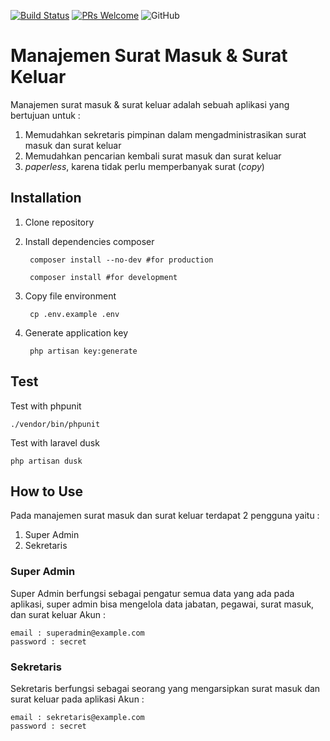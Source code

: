 [![Build Status](https://img.shields.io/travis/bayubimantarar/suratapp.svg?style=flat-square)](https://travis-ci.org/bayubimantarar/suratapp)
[![PRs Welcome](https://img.shields.io/badge/PRs-welcome-brightgreen.svg?style=flat-square)](https://github.com/bayubimantarar/suratapp/pulls)
![GitHub](https://img.shields.io/github/license/bayubimantarar/suratapp.svg?style=flat-square)

# Manajemen Surat Masuk & Surat Keluar
Manajemen surat masuk & surat keluar adalah sebuah aplikasi yang bertujuan untuk :
1. Memudahkan sekretaris pimpinan dalam mengadministrasikan surat masuk dan surat keluar
2. Memudahkan pencarian kembali surat masuk dan surat keluar
3. _paperless_, karena tidak perlu memperbanyak surat (_copy_)

## Installation
1. Clone repository
2. Install dependencies composer

        composer install --no-dev #for production

        composer install #for development

3. Copy file environment

        cp .env.example .env

4. Generate application key

        php artisan key:generate

## Test
Test with phpunit

    ./vendor/bin/phpunit

Test with laravel dusk
    
    php artisan dusk

## How to Use
Pada manajemen surat masuk dan surat keluar terdapat 2 pengguna yaitu :
1. Super Admin
2. Sekretaris

### Super Admin
Super Admin berfungsi sebagai pengatur semua data yang ada pada aplikasi, super admin bisa mengelola data jabatan, pegawai, surat masuk, dan surat keluar
Akun :

    email : superadmin@example.com
    password : secret


### Sekretaris
Sekretaris berfungsi sebagai seorang yang mengarsipkan surat masuk dan surat keluar pada aplikasi
Akun :

    email : sekretaris@example.com
    password : secret
